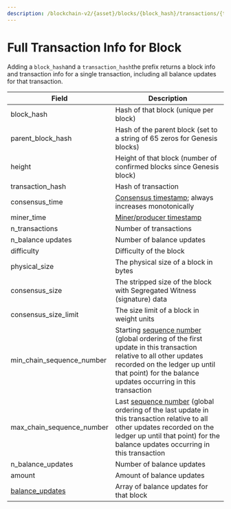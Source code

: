 ```yaml
---
description: /blockchain-v2/{asset}/blocks/{block_hash}/transactions/{transaction_hash}
---
```


# Full Transaction Info for Block

Adding a `block_hash`and a `transaction_hash`the prefix returns a block info and transaction info for a single transaction, including all  balance updates for that transaction.&#x20;

| Field                                        | Description                                                                                                                                                                                                                                                                                                                                         |
| -------------------------------------------- | --------------------------------------------------------------------------------------------------------------------------------------------------------------------------------------------------------------------------------------------------------------------------------------------------------------------------------------------------- |
| block\_hash                                  | Hash of that block (unique per block)                                                                                                                                                                                                                                                                                                               |
| parent\_block\_hash                          | Hash of the parent block (set to a string of 65 zeros for Genesis blocks)                                                                                                                                                                                                                                                                           |
| height                                       | Height of that block (number of confirmed blocks since Genesis block)                                                                                                                                                                                                                                                                               |
| transaction\_hash                            | Hash of transaction                                                                                                                                                                                                                                                                                                                                 |
| consensus\_time                              | [Consensus timestamp](../../../on-chain-data/atlas-overview.md#consensus-timestamp); always increases monotonically                                                                                                                                                                                                                                 |
| miner\_time                                  | [Miner/producer timestamp](../../../on-chain-data/atlas-overview.md#miner-timestamps)                                                                                                                                                                                                                                                               |
| n\_transactions                              | Number of transactions                                                                                                                                                                                                                                                                                                                              |
| n\_balance updates                           | Number of balance updates                                                                                                                                                                                                                                                                                                                           |
| difficulty                                   | Difficulty of the block                                                                                                                                                                                                                                                                                                                             |
| physical\_size                               | The physical size of a block in bytes                                                                                                                                                                                                                                                                                                               |
| consensus\_size                              | The stripped size of the block with Segregated Witness (signature) data                                                                                                                                                                                                                                                                             |
| consensus\_size\_limit                       | The size limit of a block in weight units                                                                                                                                                                                                                                                                                                           |
| min\_chain\_sequence\_number                 | Starting [sequence number](https://app.gitbook.com/@knowledge-coinmetrics/s/test-documents/\~/drafts/-MVObHsqKxAoYlUFDMjZ/atlas-overview#chain-sequencing) (global ordering of the first update in this transaction relative to all other updates recorded on the ledger up until that point) for the balance updates occurring in this transaction |
| max\_chain\_sequence\_number                 | Last [sequence number](https://app.gitbook.com/@knowledge-coinmetrics/s/test-documents/\~/drafts/-MVObHsqKxAoYlUFDMjZ/atlas-overview#chain-sequencing) (global ordering of the last update in this transaction relative to all other updates recorded on the ledger up until that point) for the balance updates occurring in this transaction      |
| n\_balance\_updates                          | Number of balance updates                                                                                                                                                                                                                                                                                                                           |
| amount                                       | Amount of balance updates                                                                                                                                                                                                                                                                                                                           |
| [balance\_updates](../../balance-updates.md) | Array of balance updates for that block                                                                                                                                                                                                                                                                                                             |
